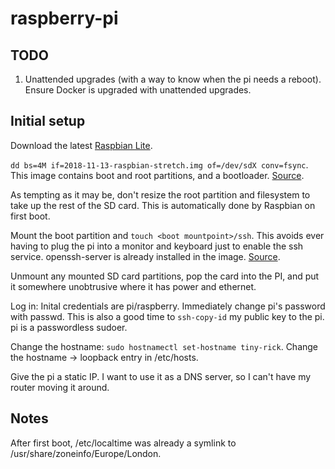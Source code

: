 # raspberry-pi

## TODO

1. Unattended upgrades (with a way to know when the pi needs a reboot). Ensure Docker is
   upgraded with unattended upgrades.

## Initial setup

Download the latest [Raspbian Lite](https://www.raspberrypi.org/downloads/raspbian/).

`dd bs=4M if=2018-11-13-raspbian-stretch.img of=/dev/sdX conv=fsync`. This image contains
boot and root partitions, and a bootloader.
[Source](https://www.raspberrypi.org/documentation/installation/installing-images/linux.md).

As tempting as it may be, don't resize the root partition and filesystem to take up the
rest of the SD card. This is automatically done by Raspbian on first boot.

Mount the boot partition and `touch <boot mountpoint>/ssh`. This avoids ever having to
plug the pi into a monitor and keyboard just to enable the ssh service. openssh-server is
already installed in the image.
[Source](https://www.raspberrypi.org/documentation/remote-access/ssh/).

Unmount any mounted SD card partitions, pop the card into the PI, and put it somewhere
unobtrusive where it has power and ethernet.

Log in: Inital credentials are pi/raspberry. Immediately change pi's password with passwd.
This is also a good time to `ssh-copy-id` my public key to the pi. pi is a passwordless
sudoer.

Change the hostname: `sudo hostnamectl set-hostname tiny-rick`. Change the hostname ->
loopback entry in /etc/hosts.

Give the pi a static IP. I want to use it as a DNS server, so I can't have my router
moving it around.

## Notes

After first boot, /etc/localtime was already a symlink to
/usr/share/zoneinfo/Europe/London.

